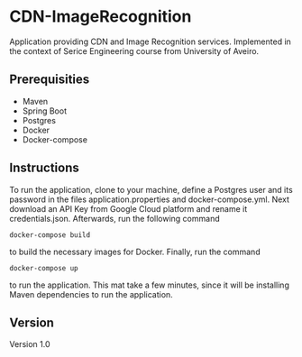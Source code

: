 # CDN-ImageRecognition
Application providing CDN and Image Recognition services. Implemented in the context of Serice Engineering course from University of Aveiro.

## Prerequisities

* Maven
* Spring Boot
* Postgres
* Docker
* Docker-compose

## Instructions

To run the application, clone to your machine, define a Postgres user and its password in the files application.properties and docker-compose.yml. Next download an API Key from Google Cloud platform and rename it credentials.json.
Afterwards, run the following command
```
docker-compose build
```
to build the necessary images for Docker. Finally, run the command
```
docker-compose up
```
to run the application. This mat take a few minutes, since it will be installing Maven dependencies to run the application.

## Version
Version 1.0
